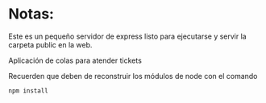# Notas:

Este es un pequeño servidor de express listo para ejecutarse y servir la carpeta public en la web.

Aplicación de colas para atender tickets

Recuerden que deben de reconstruir los módulos de node con el comando

```
npm install
```